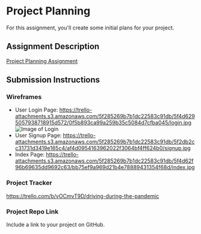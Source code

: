 # Project Planning
For this assignment, you'll create some initial plans for your project.

## Assignment Description
[Project Planning Assignment](https://education.launchcode.org/liftoff/modules/assignments/project-planning)

## Submission Instructions

### Wireframes
* User Login Page: https://trello-attachments.s3.amazonaws.com/5f285269b7b1dc22583c91db/5f4d6295057938718915d572/0f5b893ca99a259b35c5084d7cfba045/login.jpg
![Image of Login](https://trello-attachments.s3.amazonaws.com/5f285269b7b1dc22583c91db/5f4d6295057938718915d572/0f5b893ca99a259b35c5084d7cfba045/login.jpg)
* User Signup Page: https://trello-attachments.s3.amazonaws.com/5f285269b7b1dc22583c91db/5f2db2cc31731d3419e165c4/af4d0954163962022f3064bf4ff624b0/signup.jpg
* Index Page: https://trello-attachments.s3.amazonaws.com/5f285269b7b1dc22583c91db/5f4d62f96b69635dd9692c63/bb75ef9a969d21b4e78889431354f68d/index.jpg


### Project Tracker

https://trello.com/b/vOCmvT9D/driving-during-the-pandemic

### Project Repo Link

Include a link to your project on GitHub.

